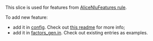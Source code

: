 This slice is used for features from [AliceNluFeatures rule](../../../search/begemot/rules/alice_nlu_features).

To add new feature:
* add it in [config](../../../alice/nlu/data/ru/config/features.pb.txt). Check out [this readme](../../../alice/begemot/lib/feature_aggregator/README.md) for more info;
* add it in [factors_gen.in](factors_gen.in). Check out existing entries as examples.
